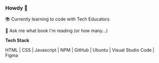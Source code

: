 ### Howdy 👋

📚 Currently learning to code with Tech Educators

💬 Ask me what book I'm reading (or how many...)

**Tech Stack**

HTML | CSS | Javascript | NPM | GitHub | Ubuntu | Visual Studio Code | Figma
